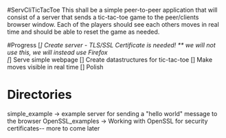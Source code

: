 #ServCliTicTacToe
This shall be a simple peer-to-peer application that will consist of a server that sends a tic-tac-toe game to the peer/clients browser window. Each of the players should see each others moves in real time and should be able to reset the game as needed.

#Progress
[*] Create server
	- TLS/SSL Certificate is needed! ** we will not use this, we will instead use Firefox  
[*] Serve simple webpage
[] Create datastructures for tic-tac-toe 
[] Make moves visible in real time 
[] Polish

# Directories 
simple_example -> example server for sending a "hello world" message to the browser
OpenSSL_examples -> Working with OpenSSL for security certificates-- more to come later
